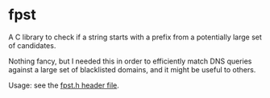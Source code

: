 # fpst

A C library to check if a string starts with a prefix from a potentially large set of candidates.

Nothing fancy, but I needed this in order to efficiently match DNS queries against a large set of
blacklisted domains, and it might be useful to others.

Usage: see the [fpst.h header file](https://github.com/jedisct1/fpst/blob/master/src/fpst.h).
